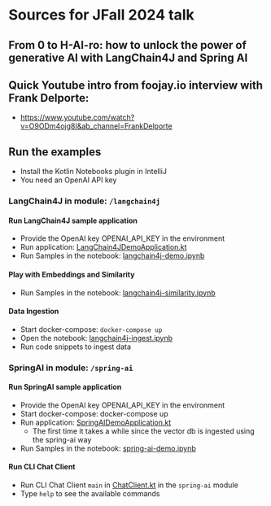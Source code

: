 # Sources for JFall 2024 talk 
## From 0 to H-AI-ro: how to unlock the power of generative AI with LangChain4J and Spring AI
## Quick Youtube intro from foojay.io interview with Frank Delporte:
- https://www.youtube.com/watch?v=O9ODm4ojg8I&ab_channel=FrankDelporte

## Run the examples
- Install the Kotlin Notebooks plugin in IntelliJ
- You need an OpenAI API key

### LangChain4J in module: `/langchain4j`

#### Run LangChain4J sample application
- Provide the OpenAI key OPENAI_API_KEY in the environment
- Run application: [LangChain4JDemoApplication.kt](langchain4j/src/main/kotlin/dev/example/LangChain4JDemoApplication.kt)
- Run Samples in the notebook: [langchain4j-demo.ipynb](langchain4j/langchain4j-demo.ipynb)


#### Play with Embeddings and Similarity
- Run Samples in the notebook: [langchain4j-similarity.ipynb](langchain4j/langchain4j-similarity.ipynb)


#### Data Ingestion
- Start docker-compose: `docker-compose up`
- Open the notebook: [langchain4j-ingest.ipynb](langchain4j/langchain4j-ingest.ipynb)
- Run code snippets to ingest data

### SpringAI in module: `/spring-ai`

#### Run SpringAI sample application
- Provide the OpenAI key OPENAI_API_KEY in the environment
- Start docker-compose: docker-compose up
- Run application: [SpringAIDemoApplication.kt](spring-ai/src/main/kotlin/dev/example/SpringAIDemoApplication.kt)
  - The first time it takes a while since the vector db is ingested using the spring-ai way
- Run Samples in the notebook: [spring-ai-demo.ipynb](spring-ai/spring-ai-demo.ipynb)


#### Run CLI Chat Client
- Run CLI Chat Client `main` in  [ChatClient.kt](spring-ai/src/test/kotlin/dev/example/ChatClient.kt) in the `spring-ai` module
- Type `help` to see the available commands
